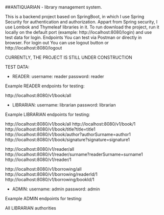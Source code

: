 ##ANTIQUARIAN - library management system. 

This is a backend project based on SpringBoot, in which I use Spring Security for authentication and authorization.  Appart from Spring security, I use Lombok and Thymeleaf libraries in it. To run download the project, run it locally on the default port (example: http://localhost:8080/login) and use test data for login. Endpoints You can test via Postman or directly in browser. For login out You can use logout button or http://localhost:8080/logout


CURRENTLY, THE PROJECT IS STILL UNDER CONSTRUCTION

TEST DATA:

* READER:
username: reader
password: reader

Example READER endpoints for testing:

http://localhost:8080/v1/book/all


* LIBRARIAN:
username: librarian
password: librarian

Example LIBRARIAN endpoints for testing:

http://localhost:8080/v1/book/all
http://localhost:8080/v1/book/1
http://localhost:8080/v1/book/title?title=title1
http://localhost:8080/v1/book/author?authorSurname=author1
http://localhost:8080/v1/book/signature?signature=signature1

http://localhost:8080/v1/reader/all
http://localhost:8080/v1/reader/surname?readerSurname=surname1
http://localhost:8080/v1/reader/1

http://localhost:8080/v1/borrowing/all
http://localhost:8080/v1/borrowing/readerId/1
http://localhost:8080/v1/borrowing/bookId/1

* ADMIN:
username: admin
password: admin

Example ADMIN endpoints for testing:

All LIBRARIAN authorities